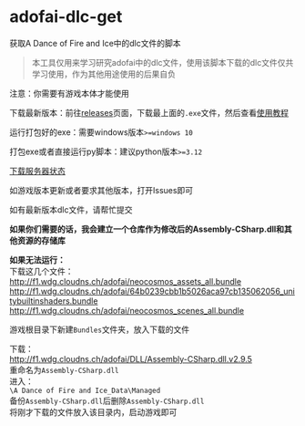 # adofai-dlc-get
获取A Dance of Fire and Ice中的dlc文件的脚本  

> 本工具仅用来学习研究adofai中的dlc文件，使用该脚本下载的dlc文件仅共学习使用，作为其他用途使用的后果自负  

注意：你需要有游戏本体才能使用

下载最新版本：前往[releases](https://github.com/wangdage12/adofai-dlc-get/releases)页面，下载最上面的`.exe`文件，然后查看[使用教程](https://www.bilibili.com/opus/1057497643524030472)

运行打包好的exe：需要windows版本`>=windows 10`

打包exe或者直接运行py脚本：建议python版本`>=3.12`

[下载服务器状态](https://stats.uptimerobot.com/iK8au9ecDP)

如游戏版本更新或者要求其他版本，打开Issues即可

如有最新版本dlc文件，请帮忙提交

**如果你们需要的话，我会建立一个仓库作为修改后的Assembly-CSharp.dll和其他资源的存储库**

**如果无法运行：**  
下载这几个文件：  
http://f1.wdg.cloudns.ch/adofai/neocosmos_assets_all.bundle  
http://f1.wdg.cloudns.ch/adofai/64b0239cbb1b5026aca97cb135062056_unitybuiltinshaders.bundle  
http://f1.wdg.cloudns.ch/adofai/neocosmos_scenes_all.bundle  

游戏根目录下新建`Bundles`文件夹，放入下载的文件  

下载：  
http://f1.wdg.cloudns.ch/adofai/DLL/Assembly-CSharp.dll.v2.9.5  
重命名为`Assembly-CSharp.dll`  
进入：  
`\A Dance of Fire and Ice_Data\Managed`  
备份`Assembly-CSharp.dll`后删除`Assembly-CSharp.dll`  
将刚才下载的文件放入该目录内，启动游戏即可  
